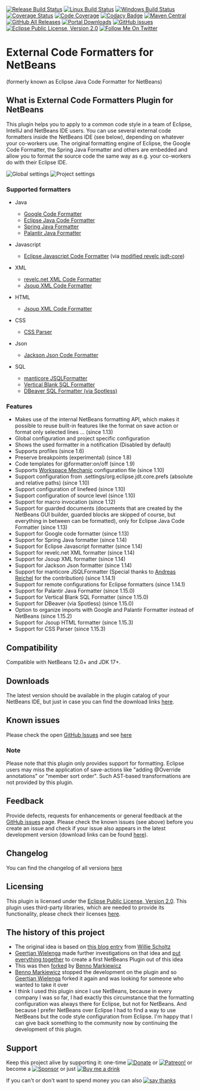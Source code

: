 [![Release Build Status](https://github.com/funfried/externalcodeformatter_for_netbeans/actions/workflows/release_maven.yml/badge.svg)](https://github.com/funfried/externalcodeformatter_for_netbeans/actions/workflows/release_maven.yml)
[![Linux Build Status](https://github.com/funfried/externalcodeformatter_for_netbeans/actions/workflows/linux_maven.yml/badge.svg)](https://github.com/funfried/externalcodeformatter_for_netbeans/actions/workflows/linux_maven.yml)
[![Windows Build Status](https://github.com/funfried/externalcodeformatter_for_netbeans/actions/workflows/windows_maven.yml/badge.svg)](https://github.com/funfried/externalcodeformatter_for_netbeans/actions/workflows/windows_maven.yml)
[![Coverage Status](https://coveralls.io/repos/github/funfried/externalcodeformatter_for_netbeans/badge.svg?branch=master)](https://coveralls.io/github/funfried/externalcodeformatter_for_netbeans?branch=master)
[![Code Coverage](https://codecov.io/gh/funfried/externalcodeformatter_for_netbeans/branch/master/graph/badge.svg)](https://codecov.io/gh/funfried/externalcodeformatter_for_netbeans)
[![Codacy Badge](https://api.codacy.com/project/badge/Grade/7d825731274a4f4783e4203eb7cbf811)](https://www.codacy.com/manual/funfried/externalcodeformatter_for_netbeans?utm_source=github.com&amp;utm_medium=referral&amp;utm_content=funfried/externalcodeformatter_for_netbeans&amp;utm_campaign=Badge_Grade)
[![Maven Central](https://img.shields.io/maven-central/v/de.funfried.netbeans.plugins/externalcodeformatter)](https://repo1.maven.org/maven2/de/funfried/netbeans/plugins/externalcodeformatter/)
[![GitHub All Releases](https://img.shields.io/github/downloads/funfried/externalcodeformatter_for_netbeans/total)](https://github.com/funfried/externalcodeformatter_for_netbeans/releases)
[![Portal Downloads](https://img.shields.io/endpoint?url=https%3A%2F%2Fopenbeans.org%2Fplugin-counter%2Fapi%2F15&label=portal%20downloads)](https://plugins.netbeans.apache.org/catalogue/?id=15)
[![GitHub issues](https://img.shields.io/github/issues/funfried/externalcodeformatter_for_netbeans)](https://github.com/funfried/externalcodeformatter_for_netbeans/issues)
[![Eclipse Public License, Version 2.0](https://img.shields.io/badge/license-EPL%20v2.0-green)](http://funfried.github.io/externalcodeformatter_for_netbeans/licenses.html)
[![Follow Me On Twitter](https://img.shields.io/twitter/follow/funfried84?style=social)](https://twitter.com/funfried84)

External Code Formatters for NetBeans
=====================================
(formerly known as Eclipse Java Code Formatter for NetBeans)

What is External Code Formatters Plugin for NetBeans
----------------------------------------------------
This plugin helps you to apply to a common code style in a team of Eclipse,
IntelliJ and NetBeans IDE users. You can use several external code formatters
inside the NetBeans IDE (see below), depending on whatever your co-workers use.
The original formatting engine of Eclipse, the Google Code Formatter, the Spring
Java Formatter and others are embedded and allow you to format the source code
the same way as e.g. your co-workers do with their Eclipse IDE.

![Global settings](/src/site/resources/imgs/global.png)
![Project settings](/src/site/resources/imgs/project.png)

### Supported formatters
*   Java
    *   [Google Code Formatter](https://github.com/google/google-java-format)
    *   [Eclipse Java Code Formatter](https://help.eclipse.org/kepler/index.jsp?topic=%2Forg.eclipse.jdt.doc.isv%2Fguide%2Fjdt_api_codeformatter.htm)
    *   [Spring Java Formatter](https://github.com/spring-io/spring-javaformat)
    *   [Palantir Java Formatter](https://github.com/palantir/palantir-java-format)

*   Javascript
    *   [Eclipse Javascript Code Formatter](https://help.eclipse.org/2019-12/index.jsp?topic=%2Forg.eclipse.wst.jsdt.doc%2Fstarted%2Foverview.html&cp%3D52_0) (via [modified revelc jsdt-core](https://github.com/funfried/jsdt-core))

*   XML
    *   [revelc.net XML Code Formatter](https://github.com/revelc/xml-formatter)
    *   [Jsoup XML Code Formatter](https://jsoup.org/)

*   HTML
    *   [Jsoup XML Code Formatter](https://jsoup.org/)

*   CSS
    *   [CSS Parser](https://cssparser.sourceforge.net/)

*   Json
    *   [Jackson Json Code Formatter](https://github.com/FasterXML/jackson)

*   SQL
    *   [manticore JSQLFormatter](https://github.com/manticore-projects/jsqlformatter)
    *   [Vertical Blank SQL Formatter](https://github.com/vertical-blank/sql-formatter)
    *   [DBeaver SQL Formatter (via Spotless)](https://github.com/diffplug/spotless)

### Features
*   Makes use of the internal NetBeans formatting API, which makes it possible to reuse built-in features like the format on save action or format only selected lines ... (since 1.13)
*   Global configuration and project specific configuration
*   Shows the used formatter in a notification (Disabled by default)
*   Supports profiles (since 1.6)
*   Preserve breakpoints (experimental) (since 1.8)
*   Code templates for @formatter:on/off (since 1.9)
*   Supports [Workspace Mechanic](https://code.google.com/a/eclipselabs.org/p/workspacemechanic/) configuration file (since 1.10)
*   Support configuration from .settings/org.eclipse.jdt.core.prefs (absolute and relative paths) (since 1.10)
*   Support configuration of linefeed (since 1.10)
*   Support configuration of source level (since 1.10)
*   Support for macro invocation (since 1.12)
*   Support for guarded documents (documents that are created by the NetBeans GUI builder, guarded blocks are skipped of course, but everything in between can be formatted), only for Eclipse Java Code Formatter (since 1.13)
*   Support for Google code formatter (since 1.13)
*   Support for Spring Java formatter (since 1.14)
*   Support for Eclipse Javascript formatter (since 1.14)
*   Support for revelc.net XML formatter (since 1.14)
*   Support for Jsoup XML formatter (since 1.14)
*   Support for Jackson Json formatter (since 1.14)
*   Support for manticore JSQLFormatter (Special thanks to [Andreas Reichel](https://github.com/manticore-projects) for the contribution) (since 1.14.1)
*   Support for remote configurations for Eclipse formatters (since 1.14.1)
*   Support for Palantir Java Formatter (since 1.15.0)
*   Support for Vertical Blank SQL Formatter (since 1.15.0)
*   Support for DBeaver (via Spotless) (since 1.15.0)
*   Option to organize imports with Google and Palantir Formatter instead of NetBeans (since 1.15.2)
*   Support for Jsoup HTML formatter (since 1.15.3)
*   Support for CSS Parser (since 1.15.3)

Compatibility
-------------
Compatible with NetBeans 12.0+ and JDK 17+.

Downloads
---------
The latest version should be available in the plugin catalog of your NetBeans IDE, but just in case you can find the download links [here](http://funfried.github.io/externalcodeformatter_for_netbeans/downloads.html).

Known issues
------------
Please check the open [GitHub Issues](/../../issues) and see [here](http://funfried.github.io/externalcodeformatter_for_netbeans/known_issues.html)

### Note
Please note that this plugin only provides support for formatting. Eclipse users may miss the application of save-actions like "adding @Override annotations" or "member sort order". Such AST-based transformations are not provided by this plugin.

Feedback
--------
Provide defects, requests for enhancements or general feedback at the [GitHub issues](/../../issues) page.
Please check the known issues (see above) before you create an issue and check if your issue also appears in the latest development version (download links can be found [here](http://funfried.github.io/externalcodeformatter_for_netbeans/downloads.html)).

Changelog
---------
You can find the changelog of all versions [here](http://funfried.github.io/externalcodeformatter_for_netbeans/changes-report.html)

Licensing
---------
This plugin is licensed under the [Eclipse Public License, Version 2.0](http://funfried.github.io/externalcodeformatter_for_netbeans/licenses.html).
This plugin uses third-party libraries, which are needed to provide its functionality, please check their licenses [here](https://funfried.github.io/externalcodeformatter_for_netbeans/dependencies.html).

The history of this project
---------------------------
*   The original idea is based on [this blog entry](http://epochcoder.blogspot.com/2013/08/import-eclipse-formatter-into-netbeans.html) from [Willie Scholtz](https://github.com/epochcoder)
*   [Geertjan Wielenga](https://github.com/geertjanw) made further investigations on that idea and [put everything together](https://blogs.oracle.com/geertjan/entry/eclipse_formatter_for_netbeans_ide) to create a first NetBeans Plugin out of this idea
*   This was then [forked](https://github.com/markiewb/eclipsecodeformatter_for_netbeans/) by [Benno Markiewicz](https://github.com/markiewb)
*   [Benno Markiewicz](https://github.com/markiewb) stopped the development on the plugin and so [Geertjan Wielenga](https://github.com/geertjanw) forked it again and was looking for someone who wanted to take it over
*   I think I used this plugin since I use NetBeans, because in every company I was so far, I had exactly this circumstance that the formatting configuration was always there for Eclipse, but not for NetBeans. And because I prefer NetBeans over Eclipse I had to find a way to use NetBeans but the code style configuration from Eclipse. I'm happy that I can give back something to the community now by continuing the development of this plugin.

Support
---------
Keep this project alive by supporting it:
one-time [![Donate](https://www.paypalobjects.com/en_US/i/btn/btn_donate_SM.gif)](https://www.paypal.com/cgi-bin/webscr?cmd=_s-xclick&hosted_button_id=926F5XBCTK2LQ&source=url) or [![Patreon!](/src/site/resources/imgs/logos/become_a_patron_button.png)](https://www.patreon.com/funfried) or become a [![Sponsor](https://img.shields.io/static/v1?label=Sponsor&message=%E2%9D%A4&logo=GitHub&color=%23fe8e86)](https://github.com/sponsors/funfried) or just [![Buy me a drink](https://img.buymeacoffee.com/button-api/?text=Buy%20me%20a%20drink&emoji=%F0%9F%A5%83&slug=funfried&button_colour=5F7FFF&font_colour=ffffff&font_family=Cookie&outline_colour=000000&coffee_colour=FFDD00)](https://www.buymeacoffee.com/funfried)

If you can't or don't want to spend money you can also [![say thanks](https://img.shields.io/static/v1?label=say&message=thanks&color=green&style=for-the-badge&logo=handshake)](https://saythanks.io/to/funfried)
